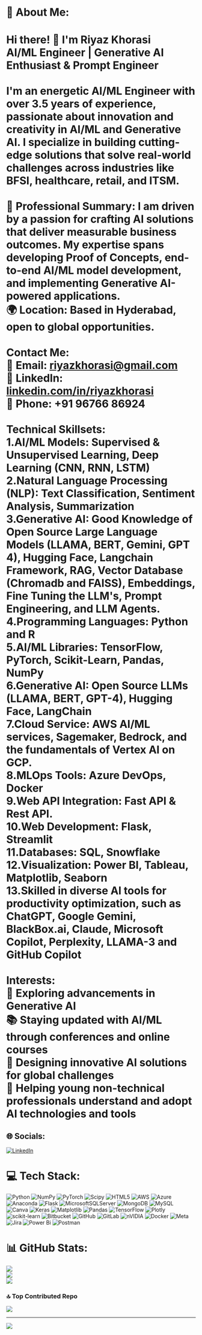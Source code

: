 # 💫 About Me:
# Hi there! 👋 I'm Riyaz Khorasi<br>**AI/ML Engineer | Generative AI Enthusiast & Prompt Engineer**<br><br>I'm an energetic AI/ML Engineer with over 3.5 years of experience, passionate about innovation and creativity in AI/ML and Generative AI. I specialize in building cutting-edge solutions that solve real-world challenges across industries like BFSI, healthcare, retail, and ITSM.<br><br> 🔬 **Professional Summary**: I am driven by a passion for crafting AI solutions that deliver measurable business outcomes. My expertise spans developing Proof of Concepts, end-to-end AI/ML model development, and implementing Generative AI-powered applications.<br>🌍 **Location**: Based in Hyderabad, open to global opportunities. **<br><br> **Contact Me**: <br>📧  Email: riyazkhorasi@gmail.com  <br>💼 LinkedIn: [linkedin.com/in/riyazkhorasi](https://linkedin.com/in/riyazkhorasi)    <br> 📱 Phone: +91 96766 86924**<br><br> **Technical Skillsets**: <br>1.**AI/ML Models**: Supervised & Unsupervised Learning, Deep Learning (CNN, RNN, LSTM)<br>2.**Natural Language Processing (NLP)**: Text Classification, Sentiment Analysis, Summarization<br>3.**Generative AI**: Good Knowledge of Open Source Large Language Models (LLAMA, BERT, Gemini, GPT 4), Hugging Face, Langchain Framework, RAG, Vector Database (Chromadb and FAISS), Embeddings, Fine Tuning the LLM's, Prompt Engineering, and LLM Agents.<br>4.**Programming Languages**: Python and  R<br>5.**AI/ML Libraries**: TensorFlow, PyTorch, Scikit-Learn, Pandas, NumPy<br>6.**Generative AI**: Open Source LLMs (LLAMA, BERT, GPT-4), Hugging Face, LangChain<br>7.**Cloud Service**: AWS AI/ML services, Sagemaker, Bedrock, and the fundamentals of Vertex AI on GCP.<br>8.**MLOps Tools**: Azure DevOps, Docker<br>9.**Web API Integration**: Fast API & Rest API.<br>10.**Web Development**: Flask, Streamlit<br>11.**Databases**: SQL, Snowflake<br>12.**Visualization**: Power BI, Tableau, Matplotlib, Seaborn<br>13.Skilled in diverse AI tools for productivity optimization, such as ChatGPT, Google Gemini, BlackBox.ai, Claude, Microsoft Copilot, Perplexity, LLAMA-3 and GitHub Copilot<br><br> **Interests:**<br>🚀 Exploring advancements in Generative AI  <br>📚 Staying updated with AI/ML through conferences and online courses  <br>🎨 Designing innovative AI solutions for global challenges<br>🤝 Helping young non-technical professionals understand and adopt AI technologies and tools


## 🌐 Socials:
[![LinkedIn](https://img.shields.io/badge/LinkedIn-%230077B5.svg?logo=linkedin&logoColor=white)](https://linkedin.com/in/https://www.linkedin.com/in/riyazkhorasi/) 

# 💻 Tech Stack:
![Python](https://img.shields.io/badge/python-3670A0?style=for-the-badge&logo=python&logoColor=ffdd54) ![NumPy](https://img.shields.io/badge/numpy-%23013243.svg?style=for-the-badge&logo=numpy&logoColor=white) ![PyTorch](https://img.shields.io/badge/PyTorch-%23EE4C2C.svg?style=for-the-badge&logo=PyTorch&logoColor=white) ![Scipy](https://img.shields.io/badge/SciPy-%230C55A5.svg?style=for-the-badge&logo=scipy&logoColor=%white) ![HTML5](https://img.shields.io/badge/html5-%23E34F26.svg?style=for-the-badge&logo=html5&logoColor=white) ![AWS](https://img.shields.io/badge/AWS-%23FF9900.svg?style=for-the-badge&logo=amazon-aws&logoColor=white) ![Azure](https://img.shields.io/badge/azure-%230072C6.svg?style=for-the-badge&logo=microsoftazure&logoColor=white) ![Anaconda](https://img.shields.io/badge/Anaconda-%2344A833.svg?style=for-the-badge&logo=anaconda&logoColor=white) ![Flask](https://img.shields.io/badge/flask-%23000.svg?style=for-the-badge&logo=flask&logoColor=white) ![MicrosoftSQLServer](https://img.shields.io/badge/Microsoft%20SQL%20Server-CC2927?style=for-the-badge&logo=microsoft%20sql%20server&logoColor=white) ![MongoDB](https://img.shields.io/badge/MongoDB-%234ea94b.svg?style=for-the-badge&logo=mongodb&logoColor=white) ![MySQL](https://img.shields.io/badge/mysql-4479A1.svg?style=for-the-badge&logo=mysql&logoColor=white) ![Canva](https://img.shields.io/badge/Canva-%2300C4CC.svg?style=for-the-badge&logo=Canva&logoColor=white) ![Keras](https://img.shields.io/badge/Keras-%23D00000.svg?style=for-the-badge&logo=Keras&logoColor=white) ![Matplotlib](https://img.shields.io/badge/Matplotlib-%23ffffff.svg?style=for-the-badge&logo=Matplotlib&logoColor=black) ![Pandas](https://img.shields.io/badge/pandas-%23150458.svg?style=for-the-badge&logo=pandas&logoColor=white) ![TensorFlow](https://img.shields.io/badge/TensorFlow-%23FF6F00.svg?style=for-the-badge&logo=TensorFlow&logoColor=white) ![Plotly](https://img.shields.io/badge/Plotly-%233F4F75.svg?style=for-the-badge&logo=plotly&logoColor=white) ![scikit-learn](https://img.shields.io/badge/scikit--learn-%23F7931E.svg?style=for-the-badge&logo=scikit-learn&logoColor=white) ![Bitbucket](https://img.shields.io/badge/bitbucket-%230047B3.svg?style=for-the-badge&logo=bitbucket&logoColor=white) ![GitHub](https://img.shields.io/badge/github-%23121011.svg?style=for-the-badge&logo=github&logoColor=white) ![GitLab](https://img.shields.io/badge/gitlab-%23181717.svg?style=for-the-badge&logo=gitlab&logoColor=white) ![nVIDIA](https://img.shields.io/badge/nVIDIA-%2376B900.svg?style=for-the-badge&logo=nVIDIA&logoColor=white) ![Docker](https://img.shields.io/badge/docker-%230db7ed.svg?style=for-the-badge&logo=docker&logoColor=white) ![Meta](https://img.shields.io/badge/Meta-%230467DF.svg?style=for-the-badge&logo=Meta&logoColor=white) ![Jira](https://img.shields.io/badge/jira-%230A0FFF.svg?style=for-the-badge&logo=jira&logoColor=white) ![Power Bi](https://img.shields.io/badge/power_bi-F2C811?style=for-the-badge&logo=powerbi&logoColor=black) ![Postman](https://img.shields.io/badge/Postman-FF6C37?style=for-the-badge&logo=postman&logoColor=white)
# 📊 GitHub Stats:
![](https://github-readme-stats.vercel.app/api?username=Riyazmk1995&theme=default&hide_border=false&include_all_commits=true&count_private=true)<br/>
![](https://github-readme-streak-stats.herokuapp.com/?user=Riyazmk1995&theme=default&hide_border=false)<br/>
![](https://github-readme-stats.vercel.app/api/top-langs/?username=Riyazmk1995&theme=default&hide_border=false&include_all_commits=true&count_private=true&layout=compact)

### 🔝 Top Contributed Repo
![](https://github-contributor-stats.vercel.app/api?username=Riyazmk1995&limit=5&theme=dark&combine_all_yearly_contributions=true)

---
[![](https://visitcount.itsvg.in/api?id=Riyazmk1995&icon=0&color=0)](https://visitcount.itsvg.in)

